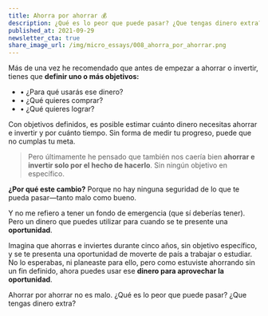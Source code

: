 ```yaml
---
title: Ahorra por ahorrar 💰
description: ¿Qué es lo peor que puede pasar? ¿Que tengas dinero extra?
published_at: 2021-09-29
newsletter_cta: true
share_image_url: /img/micro_essays/008_ahorra_por_ahorrar.png
---
```


Más de una vez he recomendado que antes de empezar a ahorrar o invertir, tienes que **definir uno o más objetivos:**

- • ¿Para qué usarás ese dinero?
- • ¿Qué quieres comprar?
- • ¿Qué quieres lograr?

Con objetivos definidos, es posible estimar cuánto dinero necesitas ahorrar e invertir y por cuánto tiempo. Sin forma de medir tu progreso, puede que no cumplas tu meta.

> Pero últimamente he pensado que también nos caería bien **ahorrar e invertir solo por el hecho de hacerlo**. Sin ningún objetivo en específico.

**¿Por qué este cambio?** Porque no hay ninguna seguridad de lo que te pueda pasar—tanto malo como bueno.

Y no me refiero a tener un fondo de emergencia (que sí deberías tener). Pero un dinero que puedes utilizar para cuando se te presente una **oportunidad**.

Imagina que ahorras e inviertes durante cinco años, sin objetivo específico, y se te presenta una oportunidad de moverte de país a trabajar o estudiar. No lo esperabas, ni planeaste para ello, pero como estuviste ahorrando sin un fin definido, ahora puedes usar ese **dinero para aprovechar la oportunidad**.

Ahorrar por ahorrar no es malo. ¿Qué es lo peor que puede pasar? ¿Que tengas dinero extra?